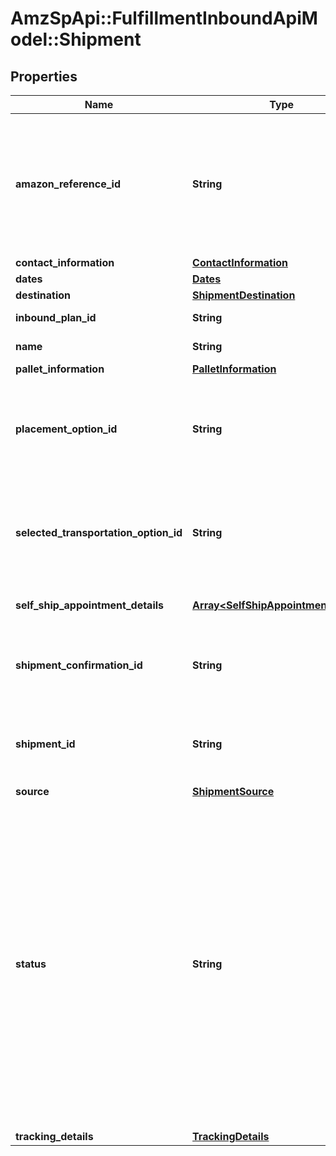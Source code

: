 # AmzSpApi::FulfillmentInboundApiModel::Shipment

## Properties
Name | Type | Description | Notes
------------ | ------------- | ------------- | -------------
**amazon_reference_id** | **String** | A unique identifier created by Amazon that identifies this Amazon-partnered, Less Than Truckload/Full Truckload (LTL/FTL) shipment. | [optional] 
**contact_information** | [**ContactInformation**](ContactInformation.md) |  | [optional] 
**dates** | [**Dates**](Dates.md) |  | [optional] 
**destination** | [**ShipmentDestination**](ShipmentDestination.md) |  | 
**inbound_plan_id** | **String** | Identifier to an inbound plan. | 
**name** | **String** | The name of the shipment. | [optional] 
**pallet_information** | [**PalletInformation**](PalletInformation.md) |  | [optional] 
**placement_option_id** | **String** | Identifier to a placement option. A placement option represents the shipment splits and destinations of SKUs. | 
**selected_transportation_option_id** | **String** | Identifier to a transportation option. A transportation option represent one option for how to send a shipment. | [optional] 
**self_ship_appointment_details** | [**Array&lt;SelfShipAppointmentDetails&gt;**](SelfShipAppointmentDetails.md) | List of self ship appointment details. | [optional] 
**shipment_confirmation_id** | **String** | The confirmed shipment ID which shows up on labels (for example, FBA1234ABCD). | [optional] 
**shipment_id** | **String** | Identifier to a shipment. A shipment contains the boxes and units being inbounded. | 
**source** | [**ShipmentSource**](ShipmentSource.md) |  | 
**status** | **String** | The status of a shipment. The state of the shipment will typically start in &#x60;WORKING&#x60; and transition to &#x60;READY_TO_SHIP&#x60; once required actions are complete prior to being picked up or shipped out. Can be &#x60;ABANDONED&#x60;, &#x60;CANCELLED&#x60;, &#x60;CHECKED_IN&#x60;, &#x60;CLOSED&#x60;, &#x60;DELETED&#x60;, &#x60;DELIVERED&#x60;, &#x60;IN_TRANSIT&#x60;, &#x60;MIXED&#x60;, &#x60;READY_TO_SHIP&#x60;, &#x60;RECEIVING&#x60;, &#x60;SHIPPED&#x60;, or &#x60;WORKING&#x60;. | [optional] 
**tracking_details** | [**TrackingDetails**](TrackingDetails.md) |  | [optional] 

